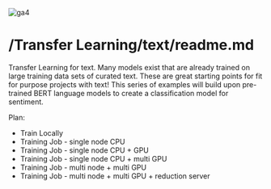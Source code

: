 ![ga4](https://www.google-analytics.com/collect?v=2&tid=G-6VDTYWLKX6&cid=1&en=page_view&sid=1&dl=statmike%2Fvertex-ai-mlops%2FTransfer+Learning%2Ftext&dt=readme.md)

# /Transfer Learning/text/readme.md

Transfer Learning for text.  Many models exist that are already trained on large training data sets of curated text.  These are great starting points for fit for purpose projects with text!  This series of examples will build upon pre-trained BERT language models to create a classification model for sentiment.

Plan:
- Train Locally
- Training Job - single node CPU
- Training Job - single node CPU + GPU
- Training Job - single node CPU + multi GPU
- Training Job - multi node + multi GPU
- Training Job - multi node + multi GPU + reduction server


